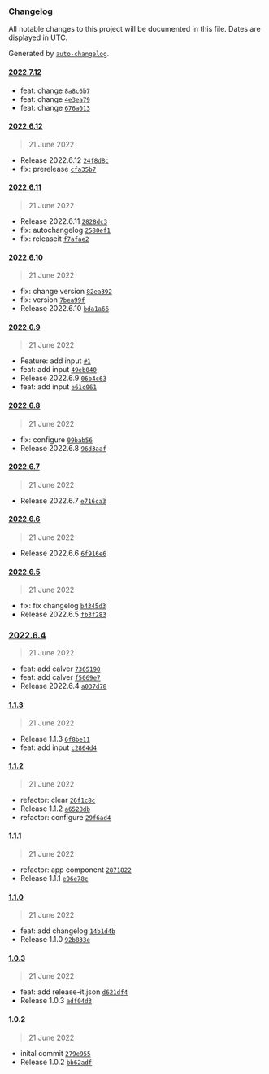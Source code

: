 ### Changelog

All notable changes to this project will be documented in this file. Dates are displayed in UTC.

Generated by [`auto-changelog`](https://github.com/CookPete/auto-changelog).

#### [2022.7.12](https://github.com/davicajucaru/lerna-poc/compare/2022.6.12...2022.7.12)

- feat: change [`8a8c6b7`](https://github.com/davicajucaru/lerna-poc/commit/8a8c6b79f9368e3d43711d8ada7580d6ff1dc404)
- feat: change [`4e3ea79`](https://github.com/davicajucaru/lerna-poc/commit/4e3ea79eec0f2081c484b673a6a3612c2d46cefe)
- feat: change [`676a013`](https://github.com/davicajucaru/lerna-poc/commit/676a01306a4e946f91a7842fe468fec256b2fd19)

#### [2022.6.12](https://github.com/davicajucaru/lerna-poc/compare/2022.6.11...2022.6.12)

> 21 June 2022

- Release 2022.6.12 [`24f8d8c`](https://github.com/davicajucaru/lerna-poc/commit/24f8d8c9bf2f258b8e4045c2a1500b34d63cf558)
- fix: prerelease [`cfa35b7`](https://github.com/davicajucaru/lerna-poc/commit/cfa35b7bde2976c20a04ec6e57ad47119df22feb)

#### [2022.6.11](https://github.com/davicajucaru/lerna-poc/compare/2022.6.10...2022.6.11)

> 21 June 2022

- Release 2022.6.11 [`2828dc3`](https://github.com/davicajucaru/lerna-poc/commit/2828dc3e568df65ec27bfe9ace321e7d36089c3d)
- fix: autochangelog [`2580ef1`](https://github.com/davicajucaru/lerna-poc/commit/2580ef1bc9e3d7ba87022f9f12bcb216e458d096)
- fix: releaseit [`f7afae2`](https://github.com/davicajucaru/lerna-poc/commit/f7afae23d442f2387b1736c974774702b0d85bec)

#### [2022.6.10](https://github.com/davicajucaru/lerna-poc/compare/2022.6.9...2022.6.10)

> 21 June 2022

- fix: change version [`82ea392`](https://github.com/davicajucaru/lerna-poc/commit/82ea392f4f1997c1160821521d55644fa229090f)
- fix: version [`7bea99f`](https://github.com/davicajucaru/lerna-poc/commit/7bea99faa2a60e81025c48eafdedd11b047f232a)
- Release 2022.6.10 [`bda1a66`](https://github.com/davicajucaru/lerna-poc/commit/bda1a661f7117ce78519406d5382e35e1541f8b2)

#### [2022.6.9](https://github.com/davicajucaru/lerna-poc/compare/2022.6.8...2022.6.9)

> 21 June 2022

- Feature: add input [`#1`](https://github.com/davicajucaru/lerna-poc/pull/1)
- feat: add input [`49eb040`](https://github.com/davicajucaru/lerna-poc/commit/49eb0401516860a1474baffb9432330a7ce1e60f)
- Release 2022.6.9 [`06b4c63`](https://github.com/davicajucaru/lerna-poc/commit/06b4c63ce5481f19c96582201c7e9296eed71ad5)
- feat: add input [`e61c061`](https://github.com/davicajucaru/lerna-poc/commit/e61c061fbf0441cabc5841860d22ad9521f5e898)

#### [2022.6.8](https://github.com/davicajucaru/lerna-poc/compare/2022.6.7...2022.6.8)

> 21 June 2022

- fix: configure [`09bab56`](https://github.com/davicajucaru/lerna-poc/commit/09bab56a0d5bdab497bbc3a402dbf4cef9ad00ad)
- Release 2022.6.8 [`96d3aaf`](https://github.com/davicajucaru/lerna-poc/commit/96d3aaf1a05d1a5def36f8aefddf761d86d1e858)

#### [2022.6.7](https://github.com/davicajucaru/lerna-poc/compare/2022.6.6...2022.6.7)

> 21 June 2022

- Release 2022.6.7 [`e716ca3`](https://github.com/davicajucaru/lerna-poc/commit/e716ca38c3434540085d4084f60100febc626916)

#### [2022.6.6](https://github.com/davicajucaru/lerna-poc/compare/2022.6.5...2022.6.6)

> 21 June 2022

- Release 2022.6.6 [`6f916e6`](https://github.com/davicajucaru/lerna-poc/commit/6f916e673ae7bbc5ec7f83c8a8e4ac754448b3da)

#### [2022.6.5](https://github.com/davicajucaru/lerna-poc/compare/2022.6.4...2022.6.5)

> 21 June 2022

- fix: fix changelog [`b4345d3`](https://github.com/davicajucaru/lerna-poc/commit/b4345d319b6ce3cba5626a45c833bde5898624cb)
- Release 2022.6.5 [`fb3f283`](https://github.com/davicajucaru/lerna-poc/commit/fb3f2838f3a644bd1549cf5317a8f404a68e8bbb)

### [2022.6.4](https://github.com/davicajucaru/lerna-poc/compare/1.1.3...2022.6.4)

> 21 June 2022

- feat: add calver [`7365190`](https://github.com/davicajucaru/lerna-poc/commit/7365190437a03a024f1f33b0eaf2740b6c1fe4ad)
- feat: add calver [`f5069e7`](https://github.com/davicajucaru/lerna-poc/commit/f5069e76cc621d0baadad2e7a5b45362f1dffb29)
- Release 2022.6.4 [`a037d78`](https://github.com/davicajucaru/lerna-poc/commit/a037d78a66662fe4e634b390fdff0247273cbc29)

#### [1.1.3](https://github.com/davicajucaru/lerna-poc/compare/1.1.2...1.1.3)

> 21 June 2022

- Release 1.1.3 [`6f8be11`](https://github.com/davicajucaru/lerna-poc/commit/6f8be110b24e44f16c051099f6a268657fc65404)
- feat: add input [`c2864d4`](https://github.com/davicajucaru/lerna-poc/commit/c2864d427fbce6e745d9ab29645287de1df44f2d)

#### [1.1.2](https://github.com/davicajucaru/lerna-poc/compare/1.1.1...1.1.2)

> 21 June 2022

- refactor: clear [`26f1c8c`](https://github.com/davicajucaru/lerna-poc/commit/26f1c8cc2f9081a6aec007b790398a7cd463b272)
- Release 1.1.2 [`a6528db`](https://github.com/davicajucaru/lerna-poc/commit/a6528dbb03b9cbf143e2105ed6652f6e4871d46a)
- refactor: configure [`29f6ad4`](https://github.com/davicajucaru/lerna-poc/commit/29f6ad41225ae82e888777e9edd0808a5754225c)

#### [1.1.1](https://github.com/davicajucaru/lerna-poc/compare/1.1.0...1.1.1)

> 21 June 2022

- refactor: app component [`2871822`](https://github.com/davicajucaru/lerna-poc/commit/2871822087f66d5483b98fe51bab14d2f7e93cbf)
- Release 1.1.1 [`e96e78c`](https://github.com/davicajucaru/lerna-poc/commit/e96e78c0e9bd67ac7adb88ef5f8a85324159e671)

#### [1.1.0](https://github.com/davicajucaru/lerna-poc/compare/1.0.3...1.1.0)

> 21 June 2022

- feat: add changelog [`14b1d4b`](https://github.com/davicajucaru/lerna-poc/commit/14b1d4b1b754bb0bc941e65cd015575fc82b5ec0)
- Release 1.1.0 [`92b833e`](https://github.com/davicajucaru/lerna-poc/commit/92b833e031721d1c1122f5fe48d3abdf413c0e91)

#### [1.0.3](https://github.com/davicajucaru/lerna-poc/compare/1.0.2...1.0.3)

> 21 June 2022

- feat: add release-it.json [`d621df4`](https://github.com/davicajucaru/lerna-poc/commit/d621df4727146b0befc83dc9831e14d5cb4724a3)
- Release 1.0.3 [`adf04d3`](https://github.com/davicajucaru/lerna-poc/commit/adf04d3dbbe84c04457cadabf56785602dfabd11)

#### 1.0.2

> 21 June 2022

- inital commit [`279e955`](https://github.com/davicajucaru/lerna-poc/commit/279e9557b2b6d6482afbb90c7a06b0d2fc0064b9)
- Release 1.0.2 [`bb62adf`](https://github.com/davicajucaru/lerna-poc/commit/bb62adf2cc3ffa2630cb076dc54b5ce622307912)
